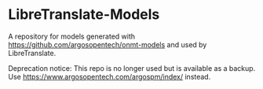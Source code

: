 # LibreTranslate-Models
A repository for models generated with https://github.com/argosopentech/onmt-models and used by LibreTranslate.

Deprecation notice: This repo is no longer used but is available as a backup. Use https://www.argosopentech.com/argospm/index/ instead.
